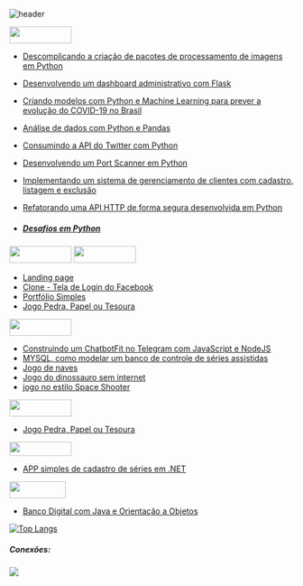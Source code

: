 ![header](https://user-images.githubusercontent.com/88558377/145865964-94184697-f8aa-41c7-baef-a9573c12d7e2.gif)

<img src="https://img.shields.io/badge/Python-14354C?style=for-the-badge&logo=python&logoColor=white" width="110" height="30"/> 
  
* [Descomplicando a criação de pacotes de processamento de imagens em Python](https://github.com/BeyondtimeX/Projeto-1)
* [Desenvolvendo um dashboard administrativo com Flask](https://github.com/BeyondtimeX/Projeto-3)
* [Criando modelos com Python e Machine Learning para prever a evolução do COVID-19 no Brasil](https://github.com/BeyondtimeX/Projeto-4)
* [Análise de dados com Python e Pandas](https://github.com/BeyondtimeX/Projeto-6)
* [Consumindo a API do Twitter com Python](https://github.com/BeyondtimeX/Projeto-7)
* [Desenvolvendo um Port Scanner em Python](https://github.com/BeyondtimeX/Projeto-8)
* [Implementando um sistema de gerenciamento de clientes com cadastro, listagem e exclusão](https://github.com/BeyondtimeX/Projeto-9)
* [Refatorando uma API HTTP de forma segura desenvolvida em Python](https://github.com/BeyondtimeX/Projeto-10)
  
*  ##### [Desafios em Python](https://github.com/BeyondtimeX/BeyondtimeX-Desafiosempython)

<img src="https://img.shields.io/badge/HTML5-E34F26?style=for-the-badge&logo=html5&logoColor=white" width="110" height="30"/> <img src="https://img.shields.io/badge/CSS-239120?&style=for-the-badge&logo=css3&logoColor=white" width="110" height="30"/> 

* [Landing page](https://github.com/BeyondtimeX/Projeto-29)
* [Clone - Tela de Login do Facebook](https://github.com/BeyondtimeX/Projeto-28)
* [Portfólio Simples](https://github.com/BeyondtimeX/Projeto-27)
* [Jogo Pedra, Papel ou Tesoura](https://github.com/BeyondtimeX/Projeto-25)

<img src="https://img.shields.io/badge/JavaScript-F7DF1E?style=for-the-badge&logo=javascript&logoColor=black" width="110" height="30"/> 

* [Construindo um ChatbotFit no Telegram com JavaScript e NodeJS](https://github.com/BeyondtimeX/Projeto-17)
* [MYSQL, como modelar um banco de controle de séries assistidas](https://github.com/BeyondtimeX/Projeto-2)
* [Jogo de naves](https://github.com/BeyondtimeX/Projeto-16)
* [Jogo do dinossauro sem internet](https://github.com/BeyondtimeX/Projeto-18)
* [jogo no estilo Space Shooter](github.com/BeyondtimeX/Projeto-14)

<img src="https://img.shields.io/badge/Vue.js-35495E?style=for-the-badge&logo=vue.js&logoColor=4FC08D" width="110" height="30"/> 

* [Jogo Pedra, Papel ou Tesoura](https://github.com/BeyondtimeX/Projeto-26)

<img src="https://img.shields.io/badge/C%23-239120?style=for-the-badge&logo=c-sharp&logoColor=white" width="110" height="25"/> 
 
* [APP simples de cadastro de séries em .NET](https://github.com/BeyondtimeX/Projeto-22)

 <img src="https://img.shields.io/badge/Java-ED8B00?style=for-the-badge&logo=java&logoColor=white" width="100" height="30"/> 

 * [Banco Digital com Java e Orientação a Objetos](https://github.com/BeyondtimeX/Projeto-19)

  [![Top Langs](https://github-readme-stats.vercel.app/api/top-langs/?username=BeyondTimeX&langs_count=8&layout=compact)](https://github.com/BeyondTimeX/github-readme-stats)
    
 
   <h5 align="left">Conexões:</h5>

  <a href="https://www.linkedin.com/in/brunodesouzaalmeida" target="_blank"><img src="https://img.shields.io/badge/LinkedIn-0077B5?style=for-the-badge&logo=linkedin&logoColor=white" target="_blank"></a> 
   

  

  

















